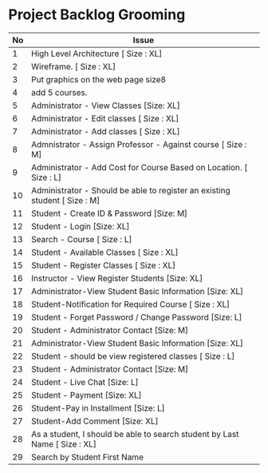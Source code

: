 
# Project Backlog  Grooming 

| No | Issue|
|----|-----|
|1	|High Level Architecture [ Size : XL]|
|2	|Wireframe. [ Size : XL]|
|3	|Put graphics on the web page size8|
|4	|add 5 courses.|
|5	|Administrator - View Classes [Size: XL]|
|6	|Administrator - Edit classes [ Size : XL]|
|7	|Administrator - Add classes [ Size : XL]|
|8  |Admnistrator - Assign Professor - Against course [ Size : M]|
|9	|Administrator - Add Cost for Course Based on Location. [ Size : L]|
|10 |Administrator - Should be able to register an existing student [ Size : M]
|11	|Student - Create ID & Password [Size: M]|
|12	|Student - Login [Size: XL]|
|13	|Search - Course [ Size : L]|
|14 | Student - Available Classes [ Size : XL]
|15 | Student - Register Classes [ Size : XL]
|16 | Instructor - View Register Students [Size: XL]
|17 | Administrator-View Student Basic Information [Size: XL]
|18	|Student-Notification for Required Course [ Size : XL]|
|19	|Student - Forget Password / Change Password [Size: L]|
|20	|Student - Administrator Contact [Size: M]|
|21	|Administrator-View Student Basic Information [Size: XL]|
|22	|Student - should be view registered classes [ Size : L]|
|23	|Student - Administrator Contact [Size: M]|
|24 |Student - Live Chat [Size: L]|
|25 |Student - Payment [Size: XL]|
|26	|Student-Pay in Installment [Size: L]|
|27	|Student-Add Comment [Size: XL]|
|28 |As a student, I should be able to search student by Last Name [ Size : XL]|
|29	|Search by Student First Name|

